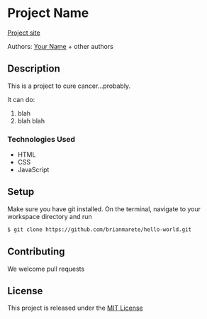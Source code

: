 # Project Name

[Project site](https://example.com)

Authors: [Your Name](https://your-website-or-email.com) + other authors

## Description

This is a project to cure cancer...probably.

It can do:
1. blah
2. blah blah

### Technologies Used
* HTML
* CSS
* JavaScript

## Setup

Make sure you have git installed. On the terminal, navigate to your workspace directory and run

```bash
$ git clone https://github.com/brianmarete/hello-world.git
```
## Contributing

We welcome pull requests

## License

This project is released under the [MIT License](./LICENSE.md)
